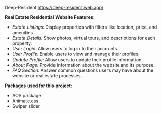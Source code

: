 Deep-Resident
https://deep-resident.web.app/

**Real Estate Residential Website Features:**
* *Estate Listings:* Display properties with filters like location, price, and amenities.
* *Estate Details:* Show photos, virtual tours, and descriptions for each property.
* *User Login:* Allow users to log in to their accounts.
* *User Profile:* Enable users to view and manage their profiles.
* *Update Profile:* Allow users to update their profile information.
* *About Page:* Provide information about the website and its purpose.
* *FAQ Section:* Answer common questions users may have about the website or real estate processes.

**Packages used for this project:**
- AOS package
- Animate.css
- Swiper slider

